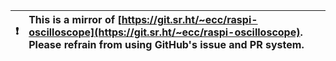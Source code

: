 

| :exclamation:  | This is a mirror of [https://git.sr.ht/~ecc/raspi-oscilloscope](https://git.sr.ht/~ecc/raspi-oscilloscope). Please refrain from using GitHub's issue and PR system.  |
|----------------|:-------------------------------------------------------------------------------------------------------------------------------------------------------|



